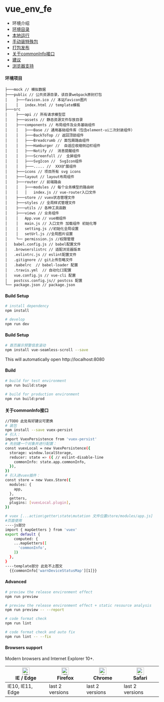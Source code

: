 # vue_env_fe 

- 环境介绍
- <a href="#环境目录">环境目录</a>
- <a href="#本地运行">本地运行</a>
- <a href="#手动装特殊包">手动装特殊包</a>
- <a href="#打包发布">打包发布</a>
- <a href="#commonInfo">关于commonInfo接口</a>
- <a href="#建议">建议</a>
- <a href="#浏览器支持">浏览器支持</a>

#### <a id="环境目录">环境项目</a>

```shell
├───mock // 模拟数据
├───public // 公共资源目录，该目录webpack原封打包
│    ├───favicon.ico // 本站favicon图片
│    │   index.html // template模板
├───src
│    ├───api // 所有请求模型层
│    ├───assets // 静态资源文件存放目录
│    ├───components // 布局组件及业务基础组件
│    │   ├───Base // 通用基础组件库（包含element-ui二次封装组件）
│    │   ├───BackToTop // 返回顶部组件
│    │   ├───Breadcrumb // 面包屑路由组件
│    │   ├───Hamburger //  自适应收缩侧边栏组件
│    │   ├───Notify //  消息提醒组件
│    │   ├───Screenfull //  全屏组件
│    │   ├───SvgIcon //  SvgIcon组件
│    │   ├───..... //  XXX扩展组件
│    ├───icons // 项目所有 svg icons
│    ├───layout // layout布局组件
│    ├───router // 前端路由
│    │   ├───modules // 每个业务模型的路由树
│    │   │   index.js // vue-router入口文件
│    ├───store // vuex状态管理文件
│    ├───styles // 全局样式管理文件
│    ├───utils // 各种工具函数
│    ├───views // 业务组件
│    │   App.vue // vue根组件
│    │   main.js // 入口文件 加载组件 初始化等
│    │   setting.js //初始化全局设置
│    │   setUrl.js //全局图片设置
│    └── permission.js //权限管理
│   babel.config.js // babel配置文件
│   .browserslistrc // 适配浏览器版本
│   .eslintrc.js // eslint配置文件
│   .gitignore // git上传忽略文件
│   .babelrc  // babel-loader 配置
│   .travis.yml  // 自动化CI配置
│   vue.config.js // vue-cli 配置
│   postcss.config.js// postcss 配置
└── package.json // package.json
```



#### <a id="#本地运行">Build Setup</a>
```bash
# install dependency
npm install

# develop
npm run dev
```
#### <a id="#手动装特殊包">Build Setup</a>
```bash
# 首页展示预警信息滚动
npm install vue-seamless-scroll --save

```

This will automatically open http://localhost:8080

#### <a id="#打包发布">Build</a>

```bash
# build for test environment
npm run build:stage

# build for production environment
npm run build:prod
```
#### <a id="#打包发布">关于commonInfo接口</a>
```bash
//TODO 此处有好建议可更换 
# 装包
npm install --save vuex-persist
# 引入：
import VuexPersistence from 'vuex-persist'
# 先创建一个对象并进行配置：
const vuexLocal = new VuexPersistence({
  storage: window.localStorage,
  reducer: state => ({ // eslint-disable-line
    commonInfo: state.app.commonInfo,
  }),
})
# 引入进vuex插件：
const store = new Vuex.Store({
  modules: {
  	app, 
  },
  getters,
  plugins: [vuexLocal.plugin],
})

# vuex [...action\getter\state\mutation 文件位置store/modules/app.js]
#页面使用
----js部分
import { mapGetters } from 'vuex'
export default {
	computed: {
    ...mapGetters([
      'commonInfo',
    ])
  },
}
----template部分 此处不上图文
  {{commonInfo['warnDeviceStatusMap'][1]}}
```


#### <a id="#建议">Advanced</a>

```bash
# preview the release environment effect
npm run preview

# preview the release environment effect + static resource analysis
npm run preview -- --report

# code format check
npm run lint

# code format check and auto fix
npm run lint -- --fix
```

#### <a id="#浏览器支持">Browsers support</a>

Modern browsers and Internet Explorer 10+.

| [<img src="https://raw.githubusercontent.com/alrra/browser-logos/master/src/edge/edge_48x48.png" alt="IE / Edge" width="24px" height="24px" />](http://godban.github.io/browsers-support-badges/)</br>IE / Edge | [<img src="https://raw.githubusercontent.com/alrra/browser-logos/master/src/firefox/firefox_48x48.png" alt="Firefox" width="24px" height="24px" />](http://godban.github.io/browsers-support-badges/)</br>Firefox | [<img src="https://raw.githubusercontent.com/alrra/browser-logos/master/src/chrome/chrome_48x48.png" alt="Chrome" width="24px" height="24px" />](http://godban.github.io/browsers-support-badges/)</br>Chrome | [<img src="https://raw.githubusercontent.com/alrra/browser-logos/master/src/safari/safari_48x48.png" alt="Safari" width="24px" height="24px" />](http://godban.github.io/browsers-support-badges/)</br>Safari |
| --------- | --------- | --------- | --------- |
| IE10, IE11, Edge| last 2 versions| last 2 versions| last 2 versions


